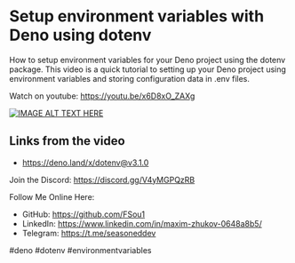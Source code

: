 # Setup environment variables with Deno using dotenv

How to setup environment variables for your Deno project using the dotenv package. This video is a quick tutorial to setting up your Deno project using environment variables and storing configuration data in .env files.

Watch on youtube: https://youtu.be/x6D8xO_ZAXg

[![IMAGE ALT TEXT HERE](https://img.youtube.com/vi/x6D8xO_ZAXg/0.jpg)](https://youtu.be/x6D8xO_ZAXg)

## Links from the video
* https://deno.land/x/dotenv@v3.1.0

Join the Discord: https://discord.gg/V4yMGPQzRB

Follow Me Online Here:
* GitHub: https://github.com/FSou1
* LinkedIn: https://www.linkedin.com/in/maxim-zhukov-0648a8b5/
* Telegram: https://t.me/seasoneddev

#deno #dotenv #environmentvariables